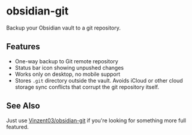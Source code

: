 # obsidian-git

Backup your Obsidian vault to a git repository.

## Features

- One-way backup to Git remote repository
- Status bar icon showing unpushed changes
- Works only on desktop, no mobile support
- Stores `.git` directory outside the vault. Avoids iCloud or other cloud storage sync conflicts that corrupt the git repository itself.

## See Also

Just use [Vinzent03/obsidian-git](https://github.com/Vinzent03/obsidian-git) if you're looking for something more full featured.
